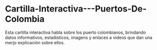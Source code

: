 # Cartilla-Interactiva---Puertos-De-Colombia
Esta cartilla interactiva habla sobre los puerto colombianos, brindando datos informativos, estadisticos, imagens y enlaces a videos que dan una merjo explicación sobre ellos.
